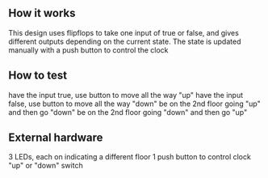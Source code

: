<!---

This file is used to generate your project datasheet. Please fill in the information below and delete any unused
sections.

You can also include images in this folder and reference them in the markdown. Each image must be less than
512 kb in size, and the combined size of all images must be less than 1 MB.
-->

## How it works

This design uses flipflops to take one input of true or false, and gives different outputs depending on the current state. 
The state is updated manually with a push button to control the clock

## How to test

have the input true, use button to move all the way "up"
have the input false, use button to move all the way "down"
be on the 2nd floor going "up" and then go "down"
be on the 2nd floor going "down" and then go "up"

## External hardware

3 LEDs, each on indicating a different floor
1 push button to control clock
"up" or "down" switch
